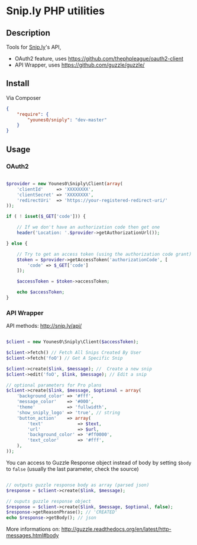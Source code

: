 # Snip.ly PHP utilities

## Description

Tools for [Snip.ly](http://www.snip.ly)'s API, 
- OAuth2 feature, uses <https://github.com/thephpleague/oauth2-client>
- API Wrapper, uses <https://github.com/guzzle/guzzle/>

## Install

Via Composer

``` json
{
    "require": {
        "younes0/sniply": "dev-master"
    }
}
```

## Usage

### OAuth2

```php

$provider = new Younes0\Sniply\Client(array(
	'clientId'     => 'XXXXXXXX',
	'clientSecret' => 'XXXXXXXX',
	'redirectUri'  => 'https://your-registered-redirect-uri/'
));

if ( ! isset($_GET['code'])) {

    // If we don't have an authorization code then get one
    header('Location: '.$provider->getAuthorizationUrl());

} else {

	// Try to get an access token (using the authorization code grant)
    $token = $provider->getAccessToken('authorizationCode', [
    	'code' => $_GET['code']
    ]);

    $accessToken = $token->accessToken;

    echo $accessToken;
}
```

### API Wrapper

API methods: <http://snip.ly/api/>

```php

$client = new Younes0\Sniply\Client($accessToken);

$client->fetch() // Fetch All Snips Created By User
$client->fetch('foO') // Get A Specific Snip

$client->create($link, $message); //  Create a new snip
$client->edit('foO', $link, $message); // Edit a snip

// optional parameters for Pro plans
$client->create($link, $message, $optional = array(
    'background_color' => '#fff',
    'message_color'    => '#000',
    'theme'            => 'fullwidth',
    'show_sniply_logo' => 'true', // string
    'button_action'    => array(
        'text'             => $text,
        'url'              => $url,
        'background_color' => '#ff0000',
        'text_color'       => '#fff',
    ),
));

```

You can access to Guzzle Response object instead of body by setting `$body` to `false` (usually the last parameter, check the source)

```php

// outputs guzzle response body as array (parsed json)
$response = $client->create($link, $message); 

// ouputs guzzle response object
$response = $client->create($link, $message, $optional, false);
$response->getReasonPhrase(); // 'CREATED'
echo $response->getBody(); // json
```

More informations on: <http://guzzle.readthedocs.org/en/latest/http-messages.html#body>